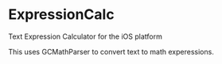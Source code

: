 ExpressionCalc
==============

Text Expression Calculator for the iOS platform

This uses GCMathParser to convert text to math experessions.

